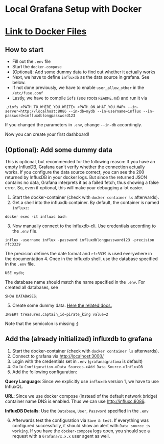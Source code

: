# Local Grafana Setup with Docker

# [Link to Docker Files](https://github.com/gwdg/iofs/tree/master/docker-devenv)

## How to start
- Fill out the `.env` file
- Start the `docker-compose`
- (Optional): Add some dummy data to find out whether it actually works
- Next, we have to define `influxdb` as the data source in grafana. See below.
- If not done previously, we have to enable `user_allow_other` in the `/etc/fuse.conf`
- Lastly, we have to compile `iofs` (see roots `README.md`) and run it via
```
./iofs <PATH_TO_WHERE_YOU_WRITE> <PATH_ON_WHAT_YOU_MAP> --in-server=http://localhost:8086 --in-db=mydb --in-username=influx --in-password=influxdblongpassword123
```
If you changed the parameters in `.env`, change `--in-db` accordingly.

Now you can create your first dashboard!

## (Optional): Add some dummy data

This is optional, but recommended for the following reason: If you have an empty InfluxDB, Grafana can't verify whether the connection actually works. If you configure the data source correct, you can see the 200 returned by InfluxDB in your docker logs. But since the returned JSON contains no data, Grafana interprets it as a failed fetch, thus showing a false error. So, even if optional, this will make your debugging a lot easier.

1. Start the docker-container (check with `docker container ls` afterwards).
2. Get a shell into the influxdb container. By default, the container is named `influxc`:
```
docker exec -it influxc bash
```
3. Now manually connect to the influxdb-cli. Use credentials according to the `.env` file.
```
influx -username influx -password influxdblongpassword123 -precision rfc3339
```
The precision defines the date format and `rfc3339` is used everywhere in the documentation
4. Once in the influxdb shell, use the database specified in the `.env` file.
```
USE mydb;
```
The database name should match the name specified in the `.env`. For created all databases, see
```
SHOW DATABASES;
```
5. Create some dummy data. [Here the related docs.](https://docs.influxdata.com/influxdb/v1.6/tools/shell/#write-data-to-influxdb-with-insert)
```
INSERT treasures,captain_id=pirate_king value=2
```
Note that the semicolon is missing ;)

## Add the (already initialized) influxdb to grafana
1. Start the docker-container (check with `docker container ls` afterwards).
2. Connect to grafana via <http://localhost:3000/>
3. Login with the credentials set in `.env` (`grafana`:`grafana` is default)
4. Go to `Configuration->Data Sources->Add Data Source->InfluxDB`
5. Add the following configuration:

**Query Language**: Since we explicitly use `influxdb` version 1, we have to use InfluxQL.

**URL**: Since we use docker compose (instead of the default network bridge) container name DNS is enabled. Thus we can use <http://influxc:8086>.

**InfluxDB Details**: Use the `Database`, `User`, `Password` specified in the `.env`

6. Afterwards test the configuration via `Save & test`. If everything was configured successfully, it should show an alert with `Data source is working`. If you have the `docker-compose` logs open, you should see a request with a `Grafana/x.x.x` user agent as well.
